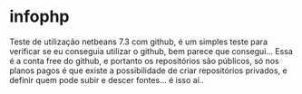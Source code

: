 infophp
=======

Teste de utilização netbeans 7.3 com github, é um simples teste para verificar se eu conseguia utilizar o github, bem parece que consegui... Essa é a conta free do github, e portanto os repositórios são públicos, só nos planos pagos é que existe a possibilidade de criar repositórios privados, e definir quem pode subir e descer fontes... é isso aí..
